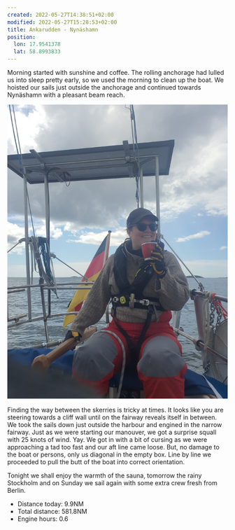 ```yaml
---
created: 2022-05-27T14:38:51+02:00
modified: 2022-05-27T15:28:53+02:00
title: Ankarudden - Nynäshamn
position:
  lon: 17.9541378
  lat: 58.8993833
---
```


Morning started with sunshine and coffee. The rolling anchorage had lulled us into sleep pretty early, so we used the morning to clean up the boat.  We hoisted our sails just outside the anchorage and continued towards Nynäshamn with a pleasant beam reach. 

![Image](../2022/af88587fb7c5a0f3679e8f7d3371172d.jpg) 

Finding the way between the skerries is tricky at times. It looks like you are steering towards a cliff wall until on the fairway reveals itself in between. We took the sails down just outside the harbour and engined in the narrow fairway. Just as we were starting our manouver, we got a surprise squall with 25 knots of wind. Yay. We got in with a bit of cursing as we were approaching a tad too fast and our aft line came loose. But, no damage to the boat or persons, only us diagonal in the empty box. Line by line we proceeded to pull the butt of the boat into correct orientation.

Tonight we shall enjoy the warmth of the sauna, tomorrow the rainy Stockholm and on Sunday we sail again with some extra crew fresh from Berlin.

* Distance today: 9.9NM
* Total distance: 581.8NM
* Engine hours: 0.6
